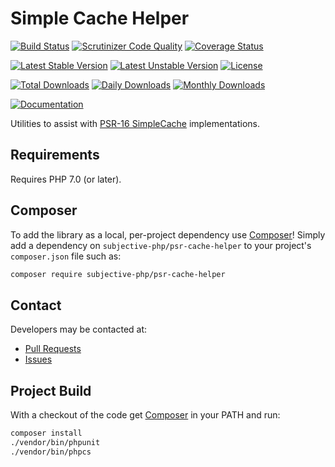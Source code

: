 # Simple Cache Helper

[![Build Status](https://travis-ci.org/subjective-php/psr-cache-helper.svg?branch=master)](https://travis-ci.org/subjective-php/psr-cache-helper)
[![Scrutinizer Code Quality](https://scrutinizer-ci.com/g/subjective-php/psr-cache-helper/badges/quality-score.png?b=master)](https://scrutinizer-ci.com/g/subjective-php/psr-cache-helper/?branch=master)
[![Coverage Status](https://coveralls.io/repos/github/subjective-php/psr-cache-helper/badge.svg?branch=master)](https://coveralls.io/github/subjective-php/psr-cache-helper?branch=master)

[![Latest Stable Version](https://poser.pugx.org/subjective-php/psr-cache-helper/v/stable)](https://packagist.org/packages/subjective-php/psr-cache-helper)
[![Latest Unstable Version](https://poser.pugx.org/subjective-php/psr-cache-helper/v/unstable)](https://packagist.org/packages/subjective-php/psr-cache-helper)
[![License](https://poser.pugx.org/subjective-php/psr-cache-helper/license)](https://packagist.org/packages/subjective-php/psr-cache-helper)

[![Total Downloads](https://poser.pugx.org/subjective-php/psr-cache-helper/downloads)](https://packagist.org/packages/subjective-php/psr-cache-helper)
[![Daily Downloads](https://poser.pugx.org/subjective-php/psr-cache-helper/d/daily)](https://packagist.org/packages/subjective-php/psr-cache-helper)
[![Monthly Downloads](https://poser.pugx.org/subjective-php/psr-cache-helper/d/monthly)](https://packagist.org/packages/subjective-php/psr-cache-helper)

[![Documentation](https://img.shields.io/badge/reference-phpdoc-blue.svg?style=flat)](http://pholiophp.org/subjective-php/psr-cache-helper)

Utilities to assist with [PSR-16 SimpleCache](http://www.php-fig.org/psr/psr-16/) implementations.

## Requirements

Requires PHP 7.0 (or later).

## Composer
To add the library as a local, per-project dependency use [Composer](http://getcomposer.org)! Simply add a dependency on `subjective-php/psr-cache-helper` to your project's `composer.json` file such as:

```sh
composer require subjective-php/psr-cache-helper
```

## Contact
Developers may be contacted at:

 * [Pull Requests](https://github.com/subjective-php/psr-cache-helper/pulls)
 * [Issues](https://github.com/subjective-php/psr-cache-helper/issues)

## Project Build
With a checkout of the code get [Composer](http://getcomposer.org) in your PATH and run:

```sh
composer install
./vendor/bin/phpunit
./vendor/bin/phpcs
```
